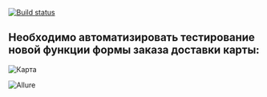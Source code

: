 
[![Build status](https://ci.appveyor.com/api/projects/status/nxlv1ic54aexdjre?svg=true)](https://ci.appveyor.com/project/STALKSA/allure)

## Необходимо автоматизировать тестирование новой функции формы заказа доставки карты:

![Карта](https://github.com/netology-code/aqa-homeworks/blob/master/patterns/pic/order.png)

![Allure](https://user-images.githubusercontent.com/121516669/241010698-5fe54445-cde8-4b88-80fe-cf75d6802656.png)
